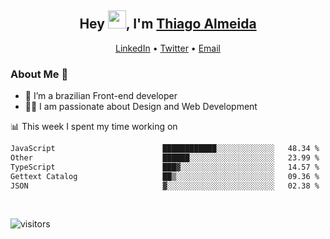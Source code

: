 

<h2 align="center">Hey <img src="https://github.com/TheDudeThatCode/TheDudeThatCode/blob/master/Assets/Hi.gif" width="29">, I'm <a href="https://www.linkedin.com/in/thiago-almeida-69785569/">Thiago Almeida</a></h2>
<p align="center">
  <a href="https://www.linkedin.com/in/thiago-almeida-69785569/">LinkedIn</a> •
  <a href="https://twitter.com/thiagoloal">Twitter</a> •
  <a href="mailto:thiagoloal@gmail.com">Email</a>
</p>

### About Me 🚀
- 🌱  I’m a brazilian Front-end developer</br>
- 👨‍💻  I am passionate about Design and Web Development</br>

<!-- ![Thiago Almeida github stats](https://github-readme-stats.vercel.app/api?username=thiagoloal&show_icons=true&hide_border=true)&nbsp;&nbsp; -->

📊 This week I spent my time working on
<!--START_SECTION:waka-->

```txt
JavaScript                        ████████████░░░░░░░░░░░░░   48.34 %
Other                             ██████░░░░░░░░░░░░░░░░░░░   23.99 %
TypeScript                        ███▓░░░░░░░░░░░░░░░░░░░░░   14.57 %
Gettext Catalog                   ██▒░░░░░░░░░░░░░░░░░░░░░░   09.36 %
JSON                              ▓░░░░░░░░░░░░░░░░░░░░░░░░   02.38 %
```

<!--END_SECTION:waka-->

<br />

![visitors](https://visitor-badge.laobi.icu/badge?page_id=thiagoloal.thiagoloal)

